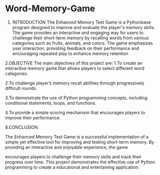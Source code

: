 # Word-Memory-Game

1. INTRODUCTION
 The Enhanced Memory Test Game is a Pythonbase program designed to improve and evaluate the player's memory skills. The game provides an interactive and engaging way for users to challenge their short-term memory by recalling words from various categories such as fruits, animals, and colors. The game emphasizes user interaction, providing feedback on their performance and encouraging repeated play to enhance memory retention

2.OBJECTIVE
 The main objectives of this project are: 
 1.To create an interactive memory game that allows players to select different word categories.
 
 2.To challenge player’s memory recall abilities through progressively difficult rounds.

 
 3.To demonstrate the use of Python programming concepts, including conditional statements, loops, and functions.

  4.To provide a simple scoring mechanism that encourages players to improve their performance.

8.CONCLUSION

   The Enhanced Memory Test Game is a successful  implementation of a simple yet effective tool for  improving and testing short-term memory. By providing  an interactive and enjoyable experience, the game

 encourages players to challenge their memory skills and  track their progress over time. This project demonstrates  the effective use of Python programming to create a educational and entertaining application. 








 
